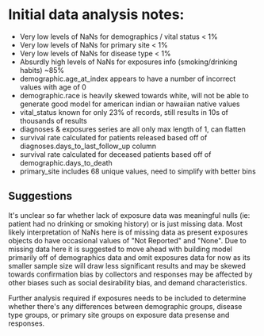 # Initial data analysis notes:
* Very low levels of NaNs for demographics / vital status < 1%
* Very low levels of NaNs for primary site < 1%
* Very low levels of NaNs for disease type < 1%
* Absurdly high levels of NaNs for exposures info (smoking/drinking habits) ~85%
* demographic.age_at_index appears to have a number of incorrect values with age of 0
* demographic.race is heavily skewed towards white, will not be able to generate good model for american indian or hawaiian native values
* vital_status known for only 23% of records, still results in 10s of thousands of results
* diagnoses & exposures series are all only max length of 1, can flatten
* survival rate calculated for patients released based off of diagnoses.days_to_last_follow_up column
* survival rate calculated for deceased patients based off of demographic.days_to_death
* primary_site includes 68 unique values, need to simplify with better bins

## Suggestions
It's unclear so far whether lack of exposure data was meaningful nulls (ie: patient had no drinking or smoking history) or is just missing data.
Most likely interpretation of NaNs here is of missing data as present exposures objects do have occasional values of "Not Reported" and "None".
Due to missing data here it is suggested to move ahead with building model primarily off of demographics data and omit exposures data for now as its smaller
sample size will draw less significant results and may be skewed towards confirmation bias by collectors and responses may be affected by other biases such
as social desirability bias, and demand characteristics.

Further analysis required if exposures needs to be included to determine whether there's any differences between demographic groups, disease type groups, or primary site groups on exposure data presense and responses.